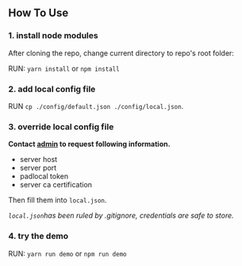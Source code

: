 ## How To Use

### 1. install node modules
After cloning the repo, change current directory to repo's root folder:

RUN: `yarn install` or `npm install`

### 2. add local config file
RUN `cp ./config/default.json ./config/local.json`.


### 3. override local config file
**Contact [admin](mailto:oxddoxdd@gmail.com) to request following information.**

* server host 
* server port
* padlocal token
* server ca certification 

Then fill them into `local.json`.


*`local.json`has been ruled by .gitignore, credentials are safe to store.*


### 4. try the demo
RUN: `yarn run demo` or `npm run demo`
